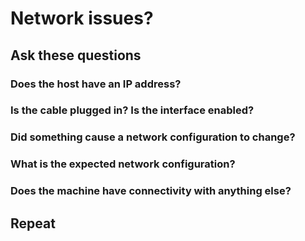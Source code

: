 #  Network issues?

## Ask these questions

### Does the host have an IP address?   

### Is the cable plugged in? Is the interface enabled?

### Did something cause a network configuration to change? 

### What is the expected network configuration? 

### Does the machine have connectivity with anything else?

## Repeat